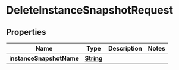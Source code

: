 

# DeleteInstanceSnapshotRequest


## Properties

| Name | Type | Description | Notes |
|------------ | ------------- | ------------- | -------------|
|**instanceSnapshotName** | [**String**](String.md) |  |  |



